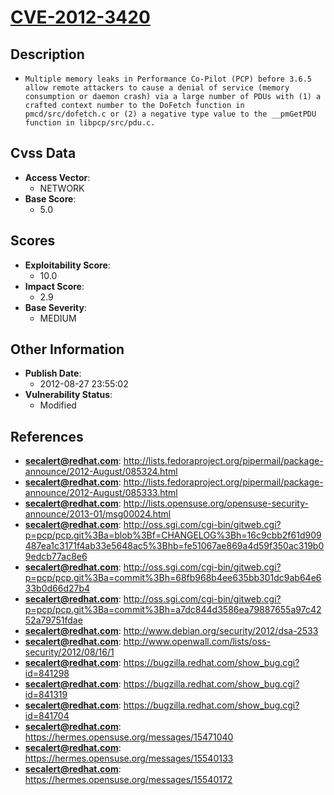 
# [CVE-2012-3420](http://lists.fedoraproject.org/pipermail/package-announce/2012-August/085324.html)

## Description

- `Multiple memory leaks in Performance Co-Pilot (PCP) before 3.6.5 allow remote attackers to cause a denial of service (memory consumption or daemon crash) via a large number of PDUs with (1) a crafted context number to the DoFetch function in pmcd/src/dofetch.c or (2) a negative type value to the __pmGetPDU function in libpcp/src/pdu.c.`

## Cvss Data

- **Access Vector**:
  - NETWORK
- **Base Score**:
  - 5.0

## Scores

- **Exploitability Score**:
  - 10.0
- **Impact Score**:
  - 2.9
- **Base Severity**:
  - MEDIUM

## Other Information

- **Publish Date**:
  - 2012-08-27 23:55:02
- **Vulnerability Status**:
  - Modified

## References

- **secalert@redhat.com**: http://lists.fedoraproject.org/pipermail/package-announce/2012-August/085324.html
- **secalert@redhat.com**: http://lists.fedoraproject.org/pipermail/package-announce/2012-August/085333.html
- **secalert@redhat.com**: http://lists.opensuse.org/opensuse-security-announce/2013-01/msg00024.html
- **secalert@redhat.com**: http://oss.sgi.com/cgi-bin/gitweb.cgi?p=pcp/pcp.git%3Ba=blob%3Bf=CHANGELOG%3Bh=16c9cbb2f61d909487ea1c3171f4ab33e5648ac5%3Bhb=fe51067ae869a4d59f350ac319b09edcb77ac8e6
- **secalert@redhat.com**: http://oss.sgi.com/cgi-bin/gitweb.cgi?p=pcp/pcp.git%3Ba=commit%3Bh=68fb968b4ee635bb301dc9ab64e633b0d66d27b4
- **secalert@redhat.com**: http://oss.sgi.com/cgi-bin/gitweb.cgi?p=pcp/pcp.git%3Ba=commit%3Bh=a7dc844d3586ea79887655a97c4252a79751fdae
- **secalert@redhat.com**: http://www.debian.org/security/2012/dsa-2533
- **secalert@redhat.com**: http://www.openwall.com/lists/oss-security/2012/08/16/1
- **secalert@redhat.com**: https://bugzilla.redhat.com/show_bug.cgi?id=841298
- **secalert@redhat.com**: https://bugzilla.redhat.com/show_bug.cgi?id=841319
- **secalert@redhat.com**: https://bugzilla.redhat.com/show_bug.cgi?id=841704
- **secalert@redhat.com**: https://hermes.opensuse.org/messages/15471040
- **secalert@redhat.com**: https://hermes.opensuse.org/messages/15540133
- **secalert@redhat.com**: https://hermes.opensuse.org/messages/15540172
